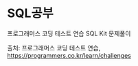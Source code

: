 # SQL공부
프로그래머스 코딩 테스트 연습 SQL Kit 문제풀이

출처: 프로그래머스 코딩 테스트 연습, https://programmers.co.kr/learn/challenges
